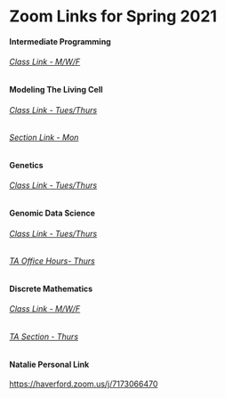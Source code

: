 # Zoom Links for Spring 2021

#### Intermediate Programming

###### [Class Link - M/W/F](https://wse.zoom.us/j/95913535126?pwd=WWxZdDBRSkU2KzYxVmlZVENVUDRnUT09)

#### Modeling The Living Cell

###### [Class Link - Tues/Thurs](https://zoom.us/j/91940422210?pwd=Y2gxak5xdHFwaXdQOGROWml2Sk0wQT09)

###### [Section Link - Mon](https://JHUBlueJays.zoom.us/j/97918070904?pwd=Z0tIcXk2VEZxUUtuQWwvejFocGdzQT09)

#### Genetics

###### [Class Link - Tues/Thurs](https://zoom.us/j/95837724427?pwd=cTVBdTY3bzRGcS9hZGlMRG5YT0lNZz09)

#### Genomic Data Science

###### [Class Link - Tues/Thurs](https://wse.zoom.us/j/92601698863?pwd=Yzg4TTd1UittZDlBSVpqVER0dHJoZz09)

###### [TA Office Hours- Thurs](https://www.google.com/url?q=https://JHUBlueJays.zoom.us/j/98110812248&sa=D&source=calendar&usd=2&usg=AOvVaw3fAZWtpxYok4S-QZqBC4e6)

#### Discrete Mathematics

###### [Class Link - M/W/F](https://wse.zoom.us/j/98140396313?pwd=SjhvVG9pVjJIajZtb3k2cmhFQ0ZLUT09)

###### [TA Section - Thurs](https://jhubluejays.zoom.us/j/2778324931)





#### Natalie Personal Link

https://haverford.zoom.us/j/7173066470

